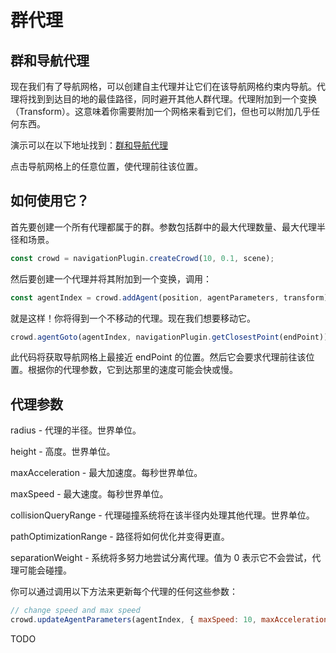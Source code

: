 # 群代理

## 群和导航代理

现在我们有了导航网格，可以创建自主代理并让它们在该导航网格约束内导航。代理将找到到达目的地的最佳路径，同时避开其他人群代理。代理附加到一个变换（Transform）。这意味着你需要附加一个网格来看到它们，但也可以附加几乎任何东西。

演示可以在以下地址找到：[群和导航代理](https://playground.babylonjs.com/#X5XCVT#240)

点击导航网格上的任意位置，使代理前往该位置。

## 如何使用它？ 

首先要创建一个所有代理都属于的群。参数包括群中的最大代理数量、最大代理半径和场景。

```javascript
const crowd = navigationPlugin.createCrowd(10, 0.1, scene);
```

然后要创建一个代理并将其附加到一个变换，调用：

```javascript
const agentIndex = crowd.addAgent(position, agentParameters, transform);
```

就是这样！你将得到一个不移动的代理。现在我们想要移动它。

```javascript
crowd.agentGoto(agentIndex, navigationPlugin.getClosestPoint(endPoint));
```

此代码将获取导航网格上最接近 endPoint 的位置。然后它会要求代理前往该位置。根据你的代理参数，它到达那里的速度可能会快或慢。

## 代理参数

radius - 代理的半径。世界单位。

height - 高度。世界单位。

maxAcceleration - 最大加速度。每秒世界单位。

maxSpeed - 最大速度。每秒世界单位。

collisionQueryRange - 代理碰撞系统将在该半径内处理其他代理。世界单位。

pathOptimizationRange - 路径将如何优化并变得更直。

separationWeight - 系统将多努力地尝试分离代理。值为 0 表示它不会尝试，代理可能会碰撞。

你可以通过调用以下方法来更新每个代理的任何这些参数：

```javascript
// change speed and max speed
crowd.updateAgentParameters(agentIndex, { maxSpeed: 10, maxAcceleration: 200 });
```

TODO
